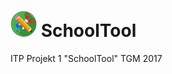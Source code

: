 # <img src="https://raw.githubusercontent.com/mrousavy/SchoolTool/master/Resources/Logo500.png" width="42"> SchoolTool
ITP Projekt 1 "SchoolTool" TGM 2017

